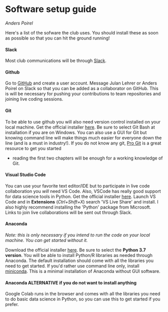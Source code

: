 # Software setup guide

*Anders Poirel*

Here's a list of the sofware the club uses. You should install these as soon as possible so that you can hit the ground running!


#### Slack

Most club communications will be through [Slack](https://slack.com/).


#### Github

Go to [GitHub](https://github.com/) and create a user account.
Message Julan Lehrer or Anders Poirel on Slack so that you can be added as a collaborator on GitHub. This is will be necessary for 
pushing your contributions to team repositories and joining live coding sessions.

#### Git
    
To be able to use github you will also need version control installed on your local machine. Get the official installer 
[here](https://git-scm.com/downloads). Be sure to select Git Bash at installation if you are on Windows. 
You can also use a GUI for Git but knowing command line will make things much easier for everyone down the line 
(and is a must in industry!). 
If you do not know any git, [Pro Git](https://git-scm.com/book/en/v2) is a great resource to get you started 
- reading the first two chapters will be enough for a working knowledge of Git.

#### Visual Studio Code

You can use your favorite text editor/IDE but to participate in live code collaboration you *will* need VS Code. 
Also, VSCode has really good support for data science tools in Python.
Get the official installer [here](https://code.visualstudio.com/).
Launch VS Code and in **Extensions** (*Ctrl+Shift+X*) search 'VS Live Share' and install. 
I also highly recommend installing the 'Python' package from Microsoft.
Links to join  live collaborations will be sent out through Slack.

#### Anaconda

*Note: this is only necessary if you intend to run the code on your local machine. You can get started without it.*

Download the official installer [here](https://www.anaconda.com/distribution/#download-section). 
Be sure to select the **Python 3.7 version**. You will be able to install Python/R libraries as needed through Anaconda. 
The default installation should come with all the libraries you need to get started.
If you'd rather use command line only, install [miniconda](https://docs.conda.io/en/latest/miniconda.html). This is a minimal installation of Anaconda without GUI software.

#### Anaconda ALTERNATIVE if you do not want to install anything
Google Colab runs in the browser and comes with all the libraries you need to do basic data science in Python, so you can use this
to get started if you prefer.
